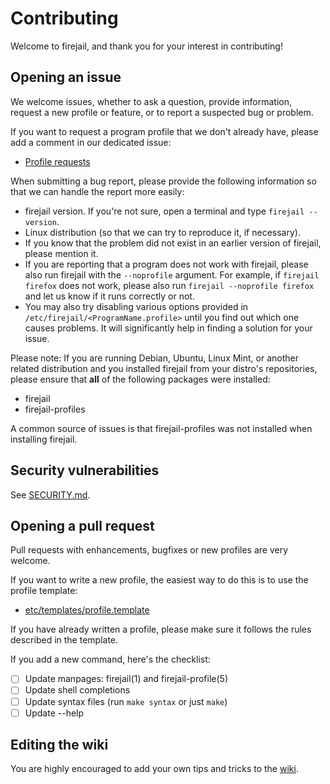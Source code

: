 # Contributing

Welcome to firejail, and thank you for your interest in contributing!

## Opening an issue

We welcome issues, whether to ask a question, provide information, request a new profile or
feature, or to report a suspected bug or problem.

If you want to request a program profile that we don't already have, please add
a comment in our dedicated issue:

- [Profile requests](https://github.com/netblue30/firejail/issues/1139)

When submitting a bug report, please provide the following information so that
we can handle the report more easily:

- firejail version. If you're not sure, open a terminal and type `firejail --version`.
- Linux distribution (so that we can try to reproduce it, if necessary).
- If you know that the problem did not exist in an earlier version of firejail, please mention it.
- If you are reporting that a program does not work with firejail, please also run firejail with
  the `--noprofile` argument.
  For example, if `firejail firefox` does not work, please also run `firejail --noprofile firefox` and
  let us know if it runs correctly or not.
- You may also try disabling various options provided in
  `/etc/firejail/<ProgramName.profile>` until you find out which one causes
  problems.
  It will significantly help in finding a solution for your issue.

Please note: If you are running Debian, Ubuntu, Linux Mint, or another related
distribution and you installed firejail from your distro's repositories, please
ensure that **all** of the following packages were installed:

- firejail
- firejail-profiles

A common source of issues is that firejail-profiles was not installed when
installing firejail.

## Security vulnerabilities

See [SECURITY.md](SECURITY.md).

## Opening a pull request

Pull requests with enhancements, bugfixes or new profiles are very welcome.

If you want to write a new profile, the easiest way to do this is to use the
profile template:

- [etc/templates/profile.template](etc/templates/profile.template)

If you have already written a profile, please make sure it follows the rules
described in the template.

If you add a new command, here's the checklist:

- [ ] Update manpages: firejail(1) and firejail-profile(5)
- [ ] Update shell completions
- [ ] Update syntax files (run `make syntax` or just `make`)
- [ ] Update --help

## Editing the wiki

You are highly encouraged to add your own tips and tricks to the [wiki](https://github.com/netblue30/firejail/wiki).

